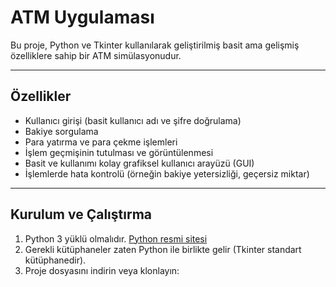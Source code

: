 # ATM Uygulaması

Bu proje, Python ve Tkinter kullanılarak geliştirilmiş basit ama gelişmiş özelliklere sahip bir ATM simülasyonudur.

---

## Özellikler

- Kullanıcı girişi (basit kullanıcı adı ve şifre doğrulama)
- Bakiye sorgulama
- Para yatırma ve para çekme işlemleri
- İşlem geçmişinin tutulması ve görüntülenmesi
- Basit ve kullanımı kolay grafiksel kullanıcı arayüzü (GUI)
- İşlemlerde hata kontrolü (örneğin bakiye yetersizliği, geçersiz miktar)

---

## Kurulum ve Çalıştırma

1. Python 3 yüklü olmalıdır. [Python resmi sitesi](https://www.python.org/downloads/)  
2. Gerekli kütüphaneler zaten Python ile birlikte gelir (Tkinter standart kütüphanedir).  
3. Proje dosyasını indirin veya klonlayın:
